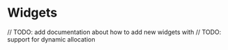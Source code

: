 # Widgets

// TODO: add documentation about how to add new widgets with
// TODO: support for dynamic allocation

